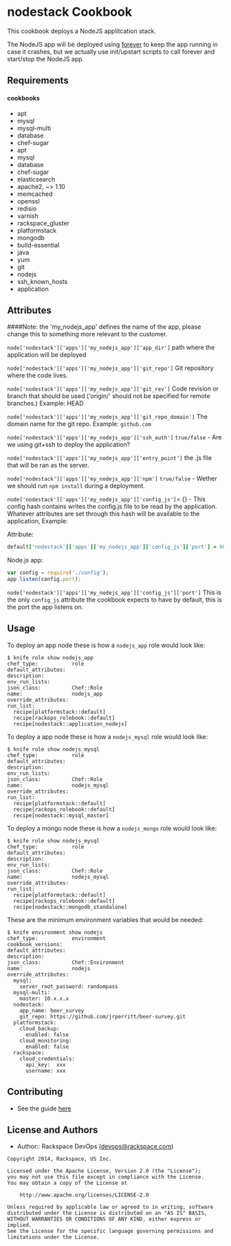 nodestack Cookbook
==================
This cookbook deploys a NodeJS applitcation stack.

The NodeJS app will be deployed using [forever](https://github.com/nodejitsu/forever) to keep the app running in case it crashes, but we actually use init/upstart scripts to call forever and start/stop the NodeJS app.

Requirements
------------

#### cookbooks
- apt
- mysql
- mysql-multi
- database
- chef-sugar
- apt
- mysql
- database
- chef-sugar
- elasticsearch
- apache2, ~> 1.10
- memcached
- openssl
- redisio
- varnish
- rackspace_gluster
- platformstack
- mongodb
- build-essential
- java
- yum
- git
- nodejs
- ssh_known_hosts
- application


Attributes
----------

####Note: the 'my_nodejs_app' defines the name of the app, please change this to something more relevant to the customer.

`node['nodestack']['apps']['my_nodejs_app']['app_dir']` path where the application will be deployed

`node['nodestack']['apps']['my_nodejs_app']['git_repo']` Git repository where the code lives.

`node['nodestack']['apps']['my_nodejs_app']['git_rev']` Code revision or branch that should be used ('origin/' should not be specified for remote branches.) Example: HEAD

`node['nodestack']['apps']['my_nodejs_app']['git_repo_domain']` The domain name for the git repo. Example: `github.com`

`node['nodestack']['apps']['my_nodejs_app']['ssh_auth']` `true/false` - Are we using git+ssh to deploy the application?

`node['nodestack']['apps']['my_nodejs_app']['entry_point']` the .js file that will be ran as the server.

`node['nodestack']['apps']['my_nodejs_app']['npm']` `true/false` - Wether we should run `npm install` during a deployment.

`node['nodestack']['apps']['my_nodejs_app']['config_js']`= {} - This config hash contains writes the config.js file to be read by the application. Whatever attributes are set through this hash will be available to the application, Example:

Attribute:
```ruby
default['nodestack']['apps']['my_nodejs_app']['config_js']['port'] = 80
```

Node.js app:
```javascript
var config = require('./config');
app.listen(config.port);
```

`node['nodestack']['apps']['my_nodejs_app']['config_js']['port']` This is the only `config_js` attribute the cookbook expects to have by default, this is the port the app listens on.


Usage
-----
To deploy an app node these is how a `nodejs_app` role would look like:
```text
$ knife role show nodejs_app
chef_type:           role
default_attributes:
description:
env_run_lists:
json_class:          Chef::Role
name:                nodejs_app
override_attributes:
run_list:
  recipe[platformstack::default]
  recipe[rackops_rolebook::default]
  recipe[nodestack::application_nodejs]
```

To deploy a app node these is how a `nodejs_mysql` role would look like:
```text
$ knife role show nodejs_mysql
chef_type:           role
default_attributes:
description:
env_run_lists:
json_class:          Chef::Role
name:                nodejs_mysql
override_attributes:
run_list:
  recipe[platformstack::default]
  recipe[rackops_rolebook::default]
  recipe[nodestack::mysql_master]
```

To deploy a mongo node these is how a `nodejs_mongo` role would look like:
```text
$ knife role show nodejs_mysql
chef_type:           role
default_attributes:
description:
env_run_lists:
json_class:          Chef::Role
name:                nodejs_mysql
override_attributes:
run_list:
  recipe[platformstack::default]
  recipe[rackops_rolebook::default]
  recipe[nodestack::mongodb_standalone]
```

These are the minimum environment variables that would be needed:
```text
$ knife environment show nodejs
chef_type:           environment
cookbook_versions:
default_attributes:
description:
json_class:          Chef::Environment
name:                nodejs
override_attributes:
  mysql:
    server_root_password: randompass
  mysql-multi:
    master: 10.x.x.x
  nodestack:
    app_name: beer_survey
    git_repo: https://github.com/jrperritt/beer-survey.git
  platformstack:
    cloud_backup:
      enabled: false
    cloud_monitoring:
      enabled: false
  rackspace:
    cloud_credentials:
      api_key:  xxx
      username: xxx
```

Contributing
------------
* See the guide [here](https://github.com/rackspace-cookbooks/contributing/blob/master/CONTRIBUTING.md)

License and Authors
-------------------
- Author:: Rackspace DevOps (devops@rackspace.com)

```text
Copyright 2014, Rackspace, US Inc.

Licensed under the Apache License, Version 2.0 (the "License");
you may not use this file except in compliance with the License.
You may obtain a copy of the License at

    http://www.apache.org/licenses/LICENSE-2.0

Unless required by applicable law or agreed to in writing, software
distributed under the License is distributed on an "AS IS" BASIS,
WITHOUT WARRANTIES OR CONDITIONS OF ANY KIND, either express or implied.
See the License for the specific language governing permissions and
limitations under the License.
```
